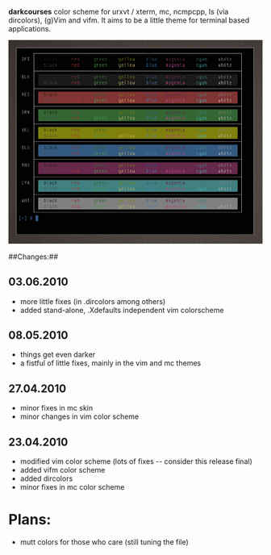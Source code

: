 
**darkcourses** color scheme for urxvt / xterm, mc, ncmpcpp, ls (via dircolors), (g)Vim and vifm. It aims to be a little theme for terminal based applications.

![darkcourses (shot)](https://github.com/bohoomil/darkcourses/raw/master/darkcourses.png "darkcourses")

##Changes:##

03.06.2010
----------

* more little fixes (in .dircolors among others)
* added stand-alone, .Xdefaults independent vim colorscheme

08.05.2010
----------

* things get even darker
* a fistful of little fixes, mainly in the vim and mc themes

27.04.2010
----------

* minor fixes in mc skin
* minor changes in vim color scheme

23.04.2010
----------

* modified vim color scheme (lots of fixes -- consider this release final)
* added vifm color scheme
* added dircolors
* minor fixes in mc color scheme


Plans:
======

* mutt colors for those who care (still tuning the file)


